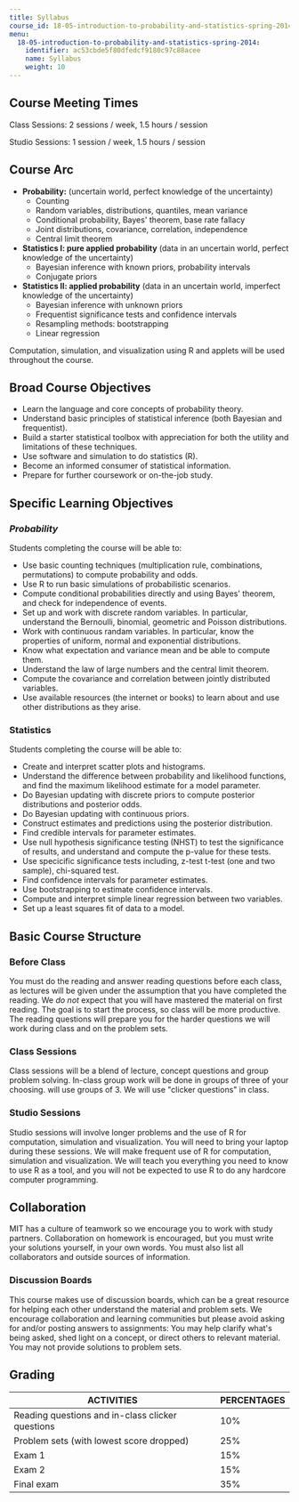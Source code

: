 ```yaml
---
title: Syllabus
course_id: 18-05-introduction-to-probability-and-statistics-spring-2014
menu:
  18-05-introduction-to-probability-and-statistics-spring-2014:
    identifier: ac53cbde5f80dfedcf9180c97c88acee
    name: Syllabus
    weight: 10
---
```

Course Meeting Times
--------------------

Class Sessions: 2 sessions / week, 1.5 hours / session

Studio Sessions: 1 session / week, 1.5 hours / session

Course Arc
----------

*   **Probability:** (uncertain world, perfect knowledge of the uncertainty)
    *   Counting
    *   Random variables, distributions, quantiles, mean variance
    *   Conditional probability, Bayes' theorem, base rate fallacy
    *   Joint distributions, covariance, correlation, independence
    *   Central limit theorem
*   **Statistics I: pure applied probability** (data in an uncertain world, perfect knowledge of the uncertainty)
    *   Bayesian inference with known priors, probability intervals
    *   Conjugate priors
*   **Statistics II: applied probability** (data in an uncertain world, imperfect knowledge of the uncertainty)
    *   Bayesian inference with unknown priors
    *   Frequentist significance tests and confidence intervals
    *   Resampling methods: bootstrapping
    *   Linear regression

Computation, simulation, and visualization using R and applets will be used throughout the course.

Broad Course Objectives
-----------------------

*   Learn the language and core concepts of probability theory.
*   Understand basic principles of statistical inference (both Bayesian and frequentist).
*   Build a starter statistical toolbox with appreciation for both the utility and limitations of these techniques.
*   Use software and simulation to do statistics (R).
*   Become an informed consumer of statistical information.
*   Prepare for further coursework or on-the-job study.

Specific Learning Objectives
----------------------------

### _Probability_

Students completing the course will be able to:

*   Use basic counting techniques (multiplication rule, combinations, permutations) to compute probability and odds.
*   Use R to run basic simulations of probabilistic scenarios.
*   Compute conditional probabilities directly and using Bayes' theorem, and check for independence of events.
*   Set up and work with discrete random variables. In particular, understand the Bernoulli, binomial, geometric and Poisson distributions.
*   Work with continuous randam variables. In particular, know the properties of uniform, normal and exponential distributions.
*   Know what expectation and variance mean and be able to compute them.
*   Understand the law of large numbers and the central limit theorem.
*   Compute the covariance and correlation between jointly distributed variables.
*   Use available resources (the internet or books) to learn about and use other distributions as they arise.

### Statistics

Students completing the course will be able to:

*   Create and interpret scatter plots and histograms.
*   Understand the difference between probability and likelihood functions, and find the maximum likelihood estimate for a model parameter.
*   Do Bayesian updating with discrete priors to compute posterior distributions and posterior odds.
*   Do Bayesian updating with continuous priors.
*   Construct estimates and predictions using the posterior distribution.
*   Find credible intervals for parameter estimates.
*   Use null hypothesis significance testing (NHST) to test the significance of results, and understand and compute the p-value for these tests.
*   Use specicific significance tests including, z-test t-test (one and two sample), chi-squared test.
*   Find confidence intervals for parameter estimates.
*   Use bootstrapping to estimate confidence intervals.
*   Compute and interpret simple linear regression between two variables.
*   Set up a least squares fit of data to a model.

Basic Course Structure
----------------------

### Before Class

You must do the reading and answer reading questions before each class, as lectures will be given under the assumption that you have completed the reading. We _do not_ expect that you will have mastered the material on first reading. The goal is to start the process, so class will be more productive. The reading questions will prepare you for the harder questions we will work during class and on the problem sets.

### Class Sessions

Class sessions will be a blend of lecture, concept questions and group problem solving. In-class group work will be done in groups of three of your choosing. will use groups of 3. We will use "clicker questions" in class.

### Studio Sessions

Studio sessions will involve longer problems and the use of R for computation, simulation and visualization. You will need to bring your laptop during these sessions. We will make frequent use of R for computation, simulation and visualization. We will teach you everything you need to know to use R as a tool, and you will not be expected to use R to do any hardcore computer programming.

Collaboration
-------------

MIT has a culture of teamwork so we encourage you to work with study partners. Collaboration on homework is encouraged, but you must write your solutions yourself, in your own words. You must also list all collaborators and outside sources of information.

### Discussion Boards

This course makes use of discussion boards, which can be a great resource for helping each other understand the material and problem sets. We encourage collaboration and learning communities but please avoid asking for and/or posting answers to assignments: You may help clarify what's being asked, shed light on a concept, or direct others to relevant material. You may not provide solutions to problem sets.

Grading
-------

| ACTIVITIES | PERCENTAGES |
| --- | --- |
| Reading questions and in-class clicker questions | 10% |
| Problem sets (with lowest score dropped) | 25% |
| Exam 1 | 15% |
| Exam 2 | 15% |
| Final exam | 35%